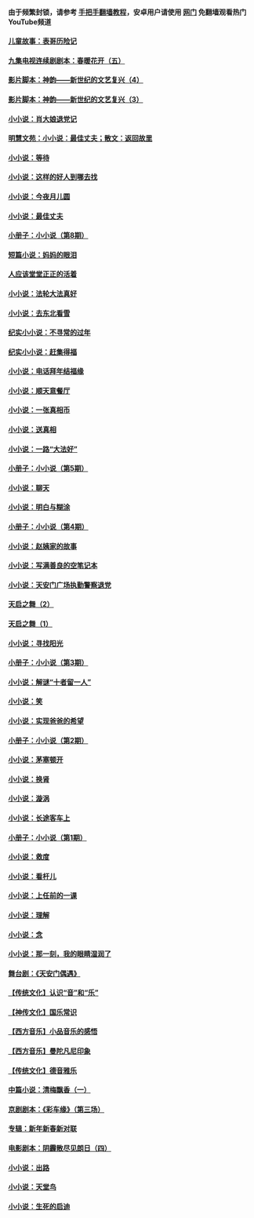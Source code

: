 #### 由于频繁封锁，请参考 [手把手翻墙教程](https://github.com/gfw-breaker/guides/wiki/)，安卓用户请使用 [网门](https://github.com/gfw-breaker/nogfw/blob/master/dl.md?t=05252301) 免翻墙观看热门YouTube频道 

#### [儿童故事：表哥历险记](../pages/328/383535.md?t=05252301) 

#### [九集电视连续剧剧本：春暖花开（五）](../pages/328/275919.md?t=05252301) 

#### [影片脚本：神韵——新世纪的文艺复兴（4）](../pages/328/266089.md?t=05252301) 

#### [影片脚本：神韵——新世纪的文艺复兴（3）](../pages/328/266087.md?t=05252301) 

#### [小小说：肖大娘退党记](../pages/328/239807.md?t=05252301) 

#### [明慧文苑：小小说：最佳丈夫；散文：返回故里](../pages/328/3439.md?t=05252301) 

#### [小小说：等待](../pages/328/223927.md?t=05252301) 

#### [小小说：这样的好人到哪去找](../pages/328/209396.md?t=05252301) 

#### [小小说：今夜月儿圆](../pages/328/193588.md?t=05252301) 

#### [小小说：最佳丈夫](../pages/328/190938.md?t=05252301) 

#### [小册子：小小说（第8期）](../pages/328/188202.md?t=05252301) 

#### [短篇小说：妈妈的眼泪](../pages/328/187712.md?t=05252301) 

#### [人应该堂堂正正的活着](../pages/328/182430.md?t=05252301) 

#### [小小说：法轮大法真好](../pages/328/174669.md?t=05252301) 

#### [小小说：去东北看雪](../pages/328/173882.md?t=05252301) 

#### [纪实小小说：不寻常的过年](../pages/328/173187.md?t=05252301) 

#### [纪实小小说：赶集得福](../pages/328/172652.md?t=05252301) 

#### [小小说：电话拜年结福缘](../pages/328/172533.md?t=05252301) 

#### [小小说：顺天意餐厅](../pages/328/170182.md?t=05252301) 

#### [小小说：一张真相币](../pages/328/169410.md?t=05252301) 

#### [小小说：送真相](../pages/328/166713.md?t=05252301) 

#### [小小说：一路“大法好”](../pages/328/162016.md?t=05252301) 

#### [小册子：小小说（第5期）](../pages/328/161131.md?t=05252301) 

#### [小小说：聊天](../pages/328/159640.md?t=05252301) 

#### [小小说：明白与糊涂](../pages/328/158101.md?t=05252301) 

#### [小册子：小小说（第4期）](../pages/328/158006.md?t=05252301) 

#### [小小说：赵姨家的故事](../pages/328/157843.md?t=05252301) 

#### [小小说：写满善良的空笔记本](../pages/328/157382.md?t=05252301) 

#### [小小说：天安门广场执勤警察退党](../pages/328/156982.md?t=05252301) 

#### [天启之舞（2）](../pages/328/153440.md?t=05252301) 

#### [天启之舞（1）](../pages/328/153439.md?t=05252301) 

#### [小小说：寻找阳光](../pages/328/153065.md?t=05252301) 

#### [小册子：小小说（第3期）](../pages/328/151715.md?t=05252301) 

#### [小小说：解谜“十者留一人”](../pages/328/148967.md?t=05252301) 

#### [小小说：笑](../pages/328/148905.md?t=05252301) 

#### [小小说：实现爸爸的希望](../pages/328/148096.md?t=05252301) 

#### [小册子：小小说（第2期）](../pages/328/147214.md?t=05252301) 

#### [小小说：茅塞顿开](../pages/328/147030.md?t=05252301) 

#### [小小说：换肾](../pages/328/146770.md?t=05252301) 

#### [小小说：漩涡](../pages/328/146683.md?t=05252301) 

#### [小小说：长途客车上](../pages/328/145076.md?t=05252301) 

#### [小册子：小小说（第1期）](../pages/328/143963.md?t=05252301) 

#### [小小说：救度](../pages/328/143927.md?t=05252301) 

#### [小小说：看杆儿](../pages/328/142137.md?t=05252301) 

#### [小小说：上任前的一课](../pages/328/140808.md?t=05252301) 

#### [小小说：理解](../pages/328/140476.md?t=05252301) 

#### [小小说：念](../pages/328/139513.md?t=05252301) 

#### [小小说：那一刻，我的眼睛湿润了](../pages/328/138476.md?t=05252301) 

#### [舞台剧：《天安门偶遇》](../pages/328/117155.md?t=05252301) 

#### [【传统文化】认识“音”和“乐”](../pages/328/108667.md?t=05252301) 

#### [【神传文化】国乐常识](../pages/328/104225.md?t=05252301) 

#### [【西方音乐】小品音乐的感悟](../pages/328/102924.md?t=05252301) 

#### [【西方音乐】曼陀凡尼印象](../pages/328/102922.md?t=05252301) 

#### [【传统文化】德音雅乐](../pages/328/102923.md?t=05252301) 

#### [中篇小说：清梅飘香（一）](../pages/328/101058.md?t=05252301) 

#### [京剧剧本：《彩车缘》（第三场）](../pages/328/96434.md?t=05252301) 

#### [专辑：新年新春新对联](../pages/328/94991.md?t=05252301) 

#### [电影剧本：阴霾散尽见朗日（四）](../pages/328/87081.md?t=05252301) 

#### [小小说：出路](../pages/328/84848.md?t=05252301) 

#### [小小说：天堂鸟](../pages/328/83084.md?t=05252301) 

#### [小小说：生死的启迪](../pages/328/70977.md?t=05252301) 

